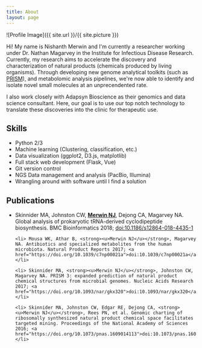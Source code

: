 ```yaml
---
title: About
layout: page
---
```

![Profile Image]({{ site.url }}/{{ site.picture }})


<p>Hi! My name is Nishanth Merwin and I'm currently a researcher working
under Dr. Nathan Magarvey in the Institute for Infectious Disease Research.
Currently, my research aims to accelerate the discovery and characterization
of natural products (chemicals produced by living organisms). Through developing
new genome analytical toolkits (such as <a href="https://magarveylab.ca/prism/">PRISM</a>), 
and metabolomic analysis pipelines,
we're now able to identify and isolate novel small molecules at an
unprecendented rate.</p>

<p>I also work closely with Adapsyn Bioscience as their genomics and data science
consultant. Here, our goal is to use our top notch technology to translate 
these discoveries into the clinic for therapeutic use.</p> 


<h2>Skills</h2>

<ul class="skill-list">
	<li> Python 2/3 </li>
	<li> Machine learning (Clustering, classification, etc.) </li>
	<li> Data visualization (ggplot2, D3.js, matplotlib) </li>
	<li> Full stack web development (Flask, Vue) </li>
	<li> Git version control </li>
	<li> NGS Data management and analysis (PacBio, Illumina) </li>
	<li> Wrangling around with software until I find a solution </li>
</ul>

<h2>Publications</h2>
<ul class="skill-list">
	<li> Skinnider MA, Johnston CW, <strong><u>Merwin NJ</u></strong>, Dejong CA, Magarvey NA. Global analysis of prokaryotic tRNA-derived cyclodipeptide biosynthesis. BMC Bioinformatics 2018; <a href="https://doi.org/10.1186/s12864-018-4435-1">doi:10.1186/s12864-018-4435-1</a></li>

	<li> Mousa WK, Athar B, <strong><u>Merwin NJ</u></strong>, Magarvey NA. Antibiotics and specialized metabolites from the human microbiota. Natural Product Reports 2017; <a href="https://doi.org/10.1039/c7np00021a">doi:10.1039/c7np00021a</a></li>

	<li> Skinnider MA, <strong><u>Merwin NJ</u></strong>, Johnston CW, Magarvey NA. PRISM 3: expanded prediction of natural product chemical structures from microbial genomes. Nucleic Acids Research 2017; <a href="https://doi.org/10.1093/nar/gkx320">doi:10.1093/nar/gkx320</a></li>

	<li> Skinnider MA, Johnston CW, Edgar RE, Dejong CA, <strong><u>Merwin NJ</u></strong>, Rees PN, et al. Genomic charting of ribosomally synthesized natural product chemical space facilitates targeted mining. Proceedings of the National Academy of Sciences 2016; <a href="https://doi.org/10.1073/pnas.1609014113">doi:10.1073/pnas.1609014113</a></li>

</ul>

